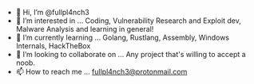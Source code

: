 - 👋 Hi, I’m @fullpl4nch3
- 👀 I’m interested in ...
Coding, Vulnerability Research and Exploit dev, Malware Analysis and learning in general!
- 🌱 I’m currently learning ...
Golang, Rustlang, Assembly, Windows Internals, HackTheBox
- 💞️ I’m looking to collaborate on ...
Any project that's willing to accept a noob.
- 📫 How to reach me ...
fullpl4nch3@protonmail.com

<!---
fullpl4nch3/fullpl4nch3 is a ✨ special ✨ repository because its `README.md` (this file) appears on your GitHub profile.
You can click the Preview link to take a look at your changes.
--->
